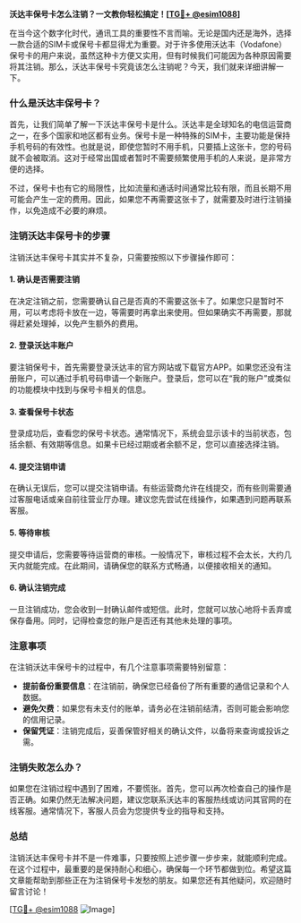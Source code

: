 **沃达丰保号卡怎么注销？一文教你轻松搞定！[[TG💪+ @esim1088](https://t.me/s/esim1088)]**

在当今这个数字化时代，通讯工具的重要性不言而喻。无论是国内还是海外，选择一款合适的SIM卡或保号卡都显得尤为重要。对于许多使用沃达丰（Vodafone）保号卡的用户来说，虽然这种卡方便又实用，但有时候我们可能因为各种原因需要将其注销。那么，沃达丰保号卡究竟该怎么注销呢？今天，我们就来详细讲解一下。

### 什么是沃达丰保号卡？

首先，让我们简单了解一下沃达丰保号卡是什么。沃达丰是全球知名的电信运营商之一，在多个国家和地区都有业务。保号卡是一种特殊的SIM卡，主要功能是保持手机号码的有效性。也就是说，即使您暂时不用手机，只要插上这张卡，您的号码就不会被取消。这对于经常出国或者暂时不需要频繁使用手机的人来说，是非常方便的选择。

不过，保号卡也有它的局限性，比如流量和通话时间通常比较有限，而且长期不用可能会产生一定的费用。因此，如果您不再需要这张卡了，就需要及时进行注销操作，以免造成不必要的麻烦。

### 注销沃达丰保号卡的步骤

注销沃达丰保号卡其实并不复杂，只需要按照以下步骤操作即可：

#### 1. 确认是否需要注销

在决定注销之前，您需要确认自己是否真的不需要这张卡了。如果您只是暂时不用，可以考虑将卡放在一边，等需要时再拿出来使用。但如果确实不再需要，那就得赶紧处理掉，以免产生额外的费用。

#### 2. 登录沃达丰账户

要注销保号卡，首先需要登录沃达丰的官方网站或下载官方APP。如果您还没有注册账户，可以通过手机号码申请一个新账户。登录后，您可以在“我的账户”或类似的功能模块中找到与保号卡相关的信息。

#### 3. 查看保号卡状态

登录成功后，查看您的保号卡状态。通常情况下，系统会显示该卡的当前状态，包括余额、有效期等信息。如果卡已经过期或者余额不足，您可以直接选择注销。

#### 4. 提交注销申请

在确认无误后，您可以提交注销申请。有些运营商允许在线提交，而有些则需要通过客服电话或亲自前往营业厅办理。建议您先尝试在线操作，如果遇到问题再联系客服。

#### 5. 等待审核

提交申请后，您需要等待运营商的审核。一般情况下，审核过程不会太长，大约几天内就能完成。在此期间，请确保您的联系方式畅通，以便接收相关的通知。

#### 6. 确认注销完成

一旦注销成功，您会收到一封确认邮件或短信。此时，您就可以放心地将卡丢弃或保存备用。同时，记得检查您的账户是否还有其他未处理的事项。

### 注意事项

在注销沃达丰保号卡的过程中，有几个注意事项需要特别留意：

- **提前备份重要信息**：在注销前，确保您已经备份了所有重要的通信记录和个人数据。
- **避免欠费**：如果您有未支付的账单，请务必在注销前结清，否则可能会影响您的信用记录。
- **保留凭证**：注销完成后，妥善保管好相关的确认文件，以备将来查询或投诉之需。

### 注销失败怎么办？

如果您在注销过程中遇到了困难，不要慌张。首先，您可以再次检查自己的操作是否正确。如果仍然无法解决问题，建议您联系沃达丰的客服热线或访问其官网的在线客服。通常情况下，客服人员会为您提供专业的指导和支持。

### 总结

注销沃达丰保号卡并不是一件难事，只要按照上述步骤一步步来，就能顺利完成。在这个过程中，最重要的是保持耐心和细心，确保每一个环节都做到位。希望这篇文章能帮助到那些正在为注销保号卡发愁的朋友。如果您还有其他疑问，欢迎随时留言讨论！

[[TG💪+ @esim1088](https://t.me/s/esim1088) ![Image](https://i.postimg.cc/4NQfJmqS/Snipaste-2025-05-13-00-14-12.png)]